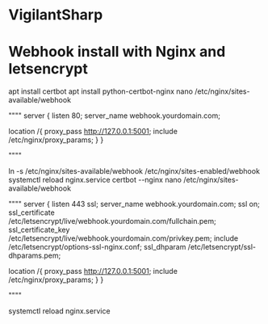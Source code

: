 # VigilantSharp

# Webhook install with Nginx and letsencrypt
apt install certbot
apt install python-certbot-nginx
nano /etc/nginx/sites-available/webhook

""""
server {
  listen                        80;
  server_name                   webhook.yourdomain.com;

  location /<TOKEN>{
                                proxy_pass http://127.0.0.1:5001;
                                include /etc/nginx/proxy_params;
      }
}

""""

ln -s /etc/nginx/sites-available/webhook /etc/nginx/sites-enabled/webhook
systemctl reload nginx.service
certbot --nginx
nano /etc/nginx/sites-available/webhook

""""
server {
  listen                        443 ssl;
  server_name                   webhook.yourdomain.com;
  ssl                           on;
  ssl_certificate               /etc/letsencrypt/live/webhook.yourdomain.com/fullchain.pem;
  ssl_certificate_key           /etc/letsencrypt/live/webhook.yourdomain.com/privkey.pem;
  include                       /etc/letsencrypt/options-ssl-nginx.conf;
  ssl_dhparam                   /etc/letsencrypt/ssl-dhparams.pem;

  location /<TOKEN>{
                                proxy_pass http://127.0.0.1:5001;
                                include /etc/nginx/proxy_params;
      }
}

""""

systemctl reload nginx.service